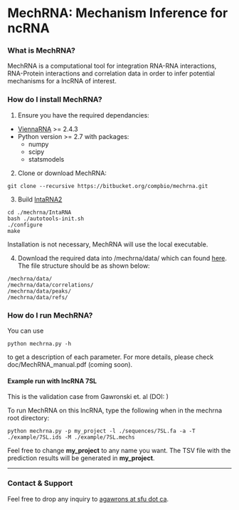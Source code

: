 **MechRNA**: Mechanism Inference for ncRNA
===================
### What is MechRNA?
MechRNA is a computational tool for integration RNA-RNA interactions, RNA-Protein interactions and correlation data in order to infer potential mechanisms for a lncRNA of interest.

### How do I install MechRNA?

1. Ensure you have the required dependancies:
 
- [ViennaRNA](https://www.tbi.univie.ac.at/RNA/) >= 2.4.3
- Python version >= 2.7 with packages:
	- numpy
	- scipy
	- statsmodels

2. Clone or download MechRNA:

```
git clone --recursive https://bitbucket.org/compbio/mechrna.git

```

3. Build [IntaRNA2](https://github.com/BackofenLab/IntaRNA)

```
cd ./mechrna/IntaRNA
bash ./autotools-init.sh
./configure
make

```
Installation is not necessary, MechRNA will use the local executable.

4. Download the required data into /mechrna/data/ which can found [here](). The file structure should be as shown below:

```
/mechrna/data/
/mechrna/data/correlations/
/mechrna/data/peaks/
/mechrna/data/refs/

```


### How do I run MechRNA?
You can use 
```
python mechrna.py -h
```
to get a description of each parameter. For more details, please check doc/MechRNA_manual.pdf (coming soon).


#### Example run with lncRNA 7SL

This is the validation case from Gawronski et. al (DOI: )

To run MechRNA on this lncRNA, type the following when in the mechrna root directory:

```
python mechrna.py -p my_project -l ./sequences/7SL.fa -a -T ./example/7SL.ids -M ./example/7SL.mechs

```

Feel free to change **my_project** to any name you want. The TSV file with the prediction results will be generated in **my_project**.


---


### Contact & Support

Feel free to drop any inquiry to [agawrons at sfu dot ca](mailto:).
